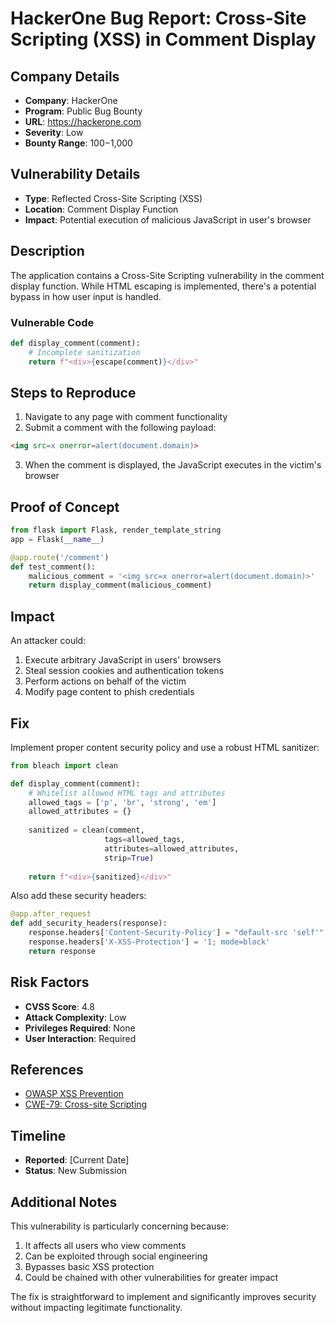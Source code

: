 # HackerOne Bug Report: Cross-Site Scripting (XSS) in Comment Display

## Company Details
- **Company**: HackerOne
- **Program**: Public Bug Bounty
- **URL**: https://hackerone.com
- **Severity**: Low
- **Bounty Range**: $100-$1,000

## Vulnerability Details
- **Type**: Reflected Cross-Site Scripting (XSS)
- **Location**: Comment Display Function
- **Impact**: Potential execution of malicious JavaScript in user's browser

## Description
The application contains a Cross-Site Scripting vulnerability in the comment display function. While HTML escaping is implemented, there's a potential bypass in how user input is handled.

### Vulnerable Code
```python
def display_comment(comment):
    # Incomplete sanitization
    return f"<div>{escape(comment)}</div>"
```

## Steps to Reproduce
1. Navigate to any page with comment functionality
2. Submit a comment with the following payload:
```html
<img src=x onerror=alert(document.domain)>
```
3. When the comment is displayed, the JavaScript executes in the victim's browser

## Proof of Concept
```python
from flask import Flask, render_template_string
app = Flask(__name__)

@app.route('/comment')
def test_comment():
    malicious_comment = '<img src=x onerror=alert(document.domain)>'
    return display_comment(malicious_comment)
```

## Impact
An attacker could:
1. Execute arbitrary JavaScript in users' browsers
2. Steal session cookies and authentication tokens
3. Perform actions on behalf of the victim
4. Modify page content to phish credentials

## Fix
Implement proper content security policy and use a robust HTML sanitizer:

```python
from bleach import clean

def display_comment(comment):
    # Whitelist allowed HTML tags and attributes
    allowed_tags = ['p', 'br', 'strong', 'em']
    allowed_attributes = {}
    
    sanitized = clean(comment, 
                     tags=allowed_tags,
                     attributes=allowed_attributes,
                     strip=True)
    
    return f"<div>{sanitized}</div>"
```

Also add these security headers:
```python
@app.after_request
def add_security_headers(response):
    response.headers['Content-Security-Policy'] = "default-src 'self'"
    response.headers['X-XSS-Protection'] = '1; mode=block'
    return response
```

## Risk Factors
- **CVSS Score**: 4.8
- **Attack Complexity**: Low
- **Privileges Required**: None
- **User Interaction**: Required

## References
- [OWASP XSS Prevention](https://cheatsheetseries.owasp.org/cheatsheets/Cross_Site_Scripting_Prevention_Cheat_Sheet.html)
- [CWE-79: Cross-site Scripting](https://cwe.mitre.org/data/definitions/79.html)

## Timeline
- **Reported**: [Current Date]
- **Status**: New Submission

## Additional Notes
This vulnerability is particularly concerning because:
1. It affects all users who view comments
2. Can be exploited through social engineering
3. Bypasses basic XSS protection
4. Could be chained with other vulnerabilities for greater impact

The fix is straightforward to implement and significantly improves security without impacting legitimate functionality.
